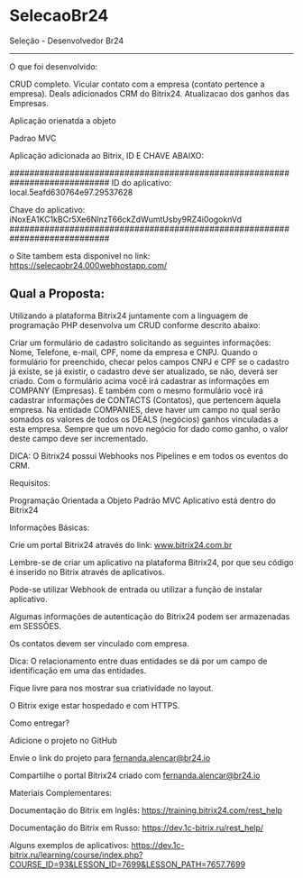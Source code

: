# SelecaoBr24
Seleção - Desenvolvedor Br24

----------------------------------------------------------------------------------------------------------------
O que foi desenvolvido:


CRUD completo.
Vicular contato com a empresa (contato pertence a empresa).
Deals adicionados CRM do Bitrix24.
Atualizacao dos ganhos das Empresas.

Aplicação orienatda a objeto 

Padrao MVC

Aplicação adicionada ao Bitrix, ID E CHAVE ABAIXO:

############################################################################
ID do aplicativo: local.5eafd630764e97.29537628

Chave do aplicativo: iNoxEA1KC1kBCr5Xe6NlnzT66ckZdWumtUsby9RZ4i0ogoknVd
############################################################################

o Site tambem esta disponivel no link:
https://selecaobr24.000webhostapp.com/


Qual a Proposta:
----------------------------------------------------------------------------------------------------------------
Utilizando a plataforma Bitrix24 juntamente com a linguagem de programação PHP desenvolva um CRUD conforme descrito abaixo:

Criar um formulário de cadastro solicitando as seguintes informações: Nome, Telefone, e-mail, CPF, nome da empresa e CNPJ.
Quando o formulário for preenchido, checar pelos campos CNPJ e CPF se o cadastro já existe, se já existir, o cadastro deve ser atualizado, se não, deverá ser criado.
Com o formulário acima você irá cadastrar as informações em COMPANY (Empresas).
E também com o mesmo formulário você irá cadastrar informações de CONTACTS (Contatos), que pertencem àquela empresa.
Na entidade COMPANIES, deve haver um campo no qual serão somados os valores de todos os DEALS (negócios) ganhos vinculadas a esta empresa. Sempre que um novo negócio for dado como ganho, o valor deste campo deve ser incrementado.

DICA: O Bitrix24 possui Webhooks nos Pipelines e em todos os eventos do CRM. 

Requisitos:

Programação Orientada a Objeto
Padrão MVC
Aplicativo está dentro do Bitrix24

Informações Básicas:

Crie um portal Bitrix24 através do link: www.bitrix24.com.br

Lembre-se de criar um aplicativo na plataforma Bitrix24, por que seu código é inserido no Bitrix através de aplicativos.

Pode-se utilizar Webhook de entrada ou utilizar a função de instalar aplicativo.

Algumas informações de autenticação do Bitrix24 podem ser armazenadas em SESSÕES.

Os contatos devem ser vinculado com empresa. 

Dica: O relacionamento entre duas entidades se dá por um campo de identificação em uma das entidades.

Fique livre para nos mostrar sua criatividade no layout.

O Bitrix exige  estar hospedado e com HTTPS. 

Como entregar?

Adicione o projeto no GitHub

Envie o link do projeto para fernanda.alencar@br24.io

Compartilhe o portal Bitrix24 criado com fernanda.alencar@br24.io

Materiais Complementares:

Documentação do Bitrix em Inglês: https://training.bitrix24.com/rest_help

Documentação do Bitrix em Russo: https://dev.1c-bitrix.ru/rest_help/

Alguns exemplos de aplicativos: https://dev.1c-bitrix.ru/learning/course/index.php?COURSE_ID=93&LESSON_ID=7699&LESSON_PATH=7657.7699
